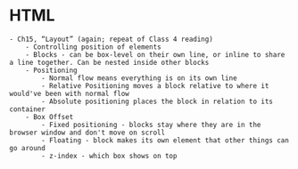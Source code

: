 # HTML
    - Ch15, “Layout” (again; repeat of Class 4 reading)
        - Controlling position of elements
        - Blocks - can be box-level on their own line, or inline to share a line together. Can be nested inside other blocks
        - Positioning
            - Normal flow means everything is on its own line
            - Relative Positioning moves a block relative to where it would've been with normal flow
            - Absolute positioning places the block in relation to its container
        - Box Offset
            - Fixed positioning - blocks stay where they are in the browser window and don't move on scroll
            - Floating - block makes its own element that other things can go around
            - z-index - which box shows on top